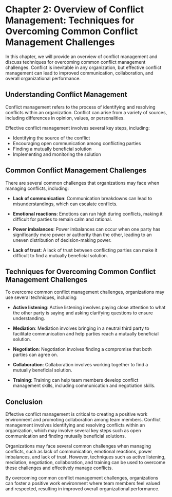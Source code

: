 Chapter 2: Overview of Conflict Management: Techniques for Overcoming Common Conflict Management Challenges
===========================================================================================================

In this chapter, we will provide an overview of conflict management and discuss techniques for overcoming common conflict management challenges. Conflict is inevitable in any organization, but effective conflict management can lead to improved communication, collaboration, and overall organizational performance.

Understanding Conflict Management
---------------------------------

Conflict management refers to the process of identifying and resolving conflicts within an organization. Conflict can arise from a variety of sources, including differences in opinion, values, or personalities.

Effective conflict management involves several key steps, including:

* Identifying the source of the conflict
* Encouraging open communication among conflicting parties
* Finding a mutually beneficial solution
* Implementing and monitoring the solution

Common Conflict Management Challenges
-------------------------------------

There are several common challenges that organizations may face when managing conflicts, including:

* **Lack of communication**: Communication breakdowns can lead to misunderstandings, which can escalate conflicts.

* **Emotional reactions**: Emotions can run high during conflicts, making it difficult for parties to remain calm and rational.

* **Power imbalances**: Power imbalances can occur when one party has significantly more power or authority than the other, leading to an uneven distribution of decision-making power.

* **Lack of trust**: A lack of trust between conflicting parties can make it difficult to find a mutually beneficial solution.

Techniques for Overcoming Common Conflict Management Challenges
---------------------------------------------------------------

To overcome common conflict management challenges, organizations may use several techniques, including:

* **Active listening**: Active listening involves paying close attention to what the other party is saying and asking clarifying questions to ensure understanding.

* **Mediation**: Mediation involves bringing in a neutral third party to facilitate communication and help parties reach a mutually beneficial solution.

* **Negotiation**: Negotiation involves finding a compromise that both parties can agree on.

* **Collaboration**: Collaboration involves working together to find a mutually beneficial solution.

* **Training**: Training can help team members develop conflict management skills, including communication and negotiation skills.

Conclusion
----------

Effective conflict management is critical to creating a positive work environment and promoting collaboration among team members. Conflict management involves identifying and resolving conflicts within an organization, which may involve several key steps such as open communication and finding mutually beneficial solutions.

Organizations may face several common challenges when managing conflicts, such as lack of communication, emotional reactions, power imbalances, and lack of trust. However, techniques such as active listening, mediation, negotiation, collaboration, and training can be used to overcome these challenges and effectively manage conflicts.

By overcoming common conflict management challenges, organizations can foster a positive work environment where team members feel valued and respected, resulting in improved overall organizational performance.
